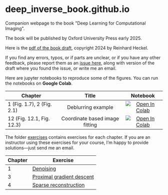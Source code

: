 # deep_inverse_book.github.io

Companion webpage to the book "Deep Learning for Computational Imaging".

The book will be published by Oxford University Press early 2025. 

Here is the [pdf of the book draft](/assets/deep_inverse_reader.pdf), copyright 2024 by Reinhard Heckel.

If you find any errors, typos, or if parts are unclear, or if you have any other feedback, please report them as an [issue here](https://github.com/MLI-lab/deep_inverse_book.github.io/issues), along with version of the draft where you found the issue, or write me an email.

Here are jupyter notebooks to reproduce some of the figures. You can run the notebooks on **Google Colab**.

Chapter| Title |  Notebook |
|-|:-:|:-:|
1 (Fig. 1.7), 2 (Fig. 2.1) | Deblurring example | [![Open In Colab](https://colab.research.google.com/assets/colab-badge.svg)](https://colab.research.google.com/github/MLI-lab/deep_inverse_book.github.io/blob/main/code/deblurring_example.ipynb) |
12 (Fig. 12.1, Fig. 12.3) | Coordinate based image fitting  | [![Open In Colab](https://colab.research.google.com/assets/colab-badge.svg)](https://colab.research.google.com/github/MLI-lab/deep_inverse_book.github.io/blob/main/code/coordinate_based_image_fitting.ipynb) | 


The folder [exercises](/assets/exercises/) contains exercises for each chapter.
If you are an instructor using these exercises for your course, I’m happy to provide solutions—just send me an email. 

| Chapter | Exercise |
|---------|----------|
| 1       | [Denoising](/assets/exercises/chapter1/hw1_denoising.pdf) |
| 3       | [Proximal gradient descent](/assets/exercises/chapter2/hw2_gradient_descent) |
| 4       | [Sparse reconstruction](/assets/exercises/chapter4/ch4_exercises_sparsity.pdf) |
